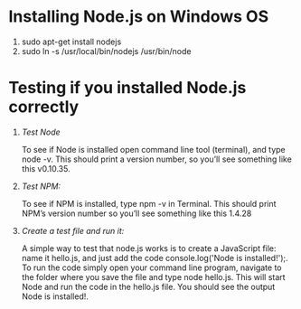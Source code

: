 # Installing Node.js on Windows OS

1. sudo apt-get install nodejs
2. sudo ln -s /usr/local/bin/nodejs /usr/bin/node

# Testing if you installed Node.js correctly

1. *Test Node*

    To see if Node is installed open command line tool (terminal), and type node -v. This should print a version number, so you’ll see something like this v0.10.35.

2. *Test NPM:*

    To see if NPM is installed, type npm -v in Terminal. This should print NPM’s version number so you’ll see something like this 1.4.28

3. *Create a test file and run it:*

    A simple way to test that node.js works is to create a JavaScript file: name it hello.js, and just add the code console.log('Node is installed!');. To run the code simply open your command line program, navigate to the folder where you save the file and type node hello.js. This will start Node and run the code in the hello.js file. You should see the output Node is installed!.